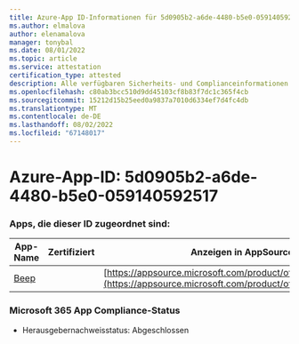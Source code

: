 ```yaml
---
title: Azure-App ID-Informationen für 5d0905b2-a6de-4480-b5e0-059140592517
ms.author: elmalova
author: elenamalova
manager: tonybal
ms.date: 08/01/2022
ms.topic: article
ms.service: attestation
certification_type: attested
description: Alle verfügbaren Sicherheits- und Complianceinformationen für 5d0905b2-a6de-4480-b5e0-059140592517.
ms.openlocfilehash: c80ab3bcc510d9dd45103cf8b83f7dc1c365f4cb
ms.sourcegitcommit: 15212d15b25eed0a9837a7010d6334ef7d4fc4db
ms.translationtype: MT
ms.contentlocale: de-DE
ms.lasthandoff: 08/02/2022
ms.locfileid: "67148017"
---
```

# <a name="azure-app-id-5d0905b2-a6de-4480-b5e0-059140592517"></a>Azure-App-ID: 5d0905b2-a6de-4480-b5e0-059140592517


### <a name="apps-associated-with-this-id"></a>Apps, die dieser ID zugeordnet sind:
| **App-Name** | **Zertifiziert** | **Anzeigen in AppSource** |
|--------------|---------------|-----------------------|
| [Beep](../forward/WA200004364.md) |  | [https://appsource.microsoft.com/product/office/WA200004364](https://appsource.microsoft.com/product/office/WA200004364) |

### <a name="microsoft-365-app-compliance-status"></a>Microsoft 365 App Compliance-Status
- Herausgebernachweisstatus: Abgeschlossen
